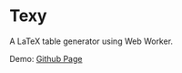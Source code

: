 # Texy

A LaTeX table generator using Web Worker.

Demo: [Github Page](https://dohyeoplim.github.io/Texy/)
